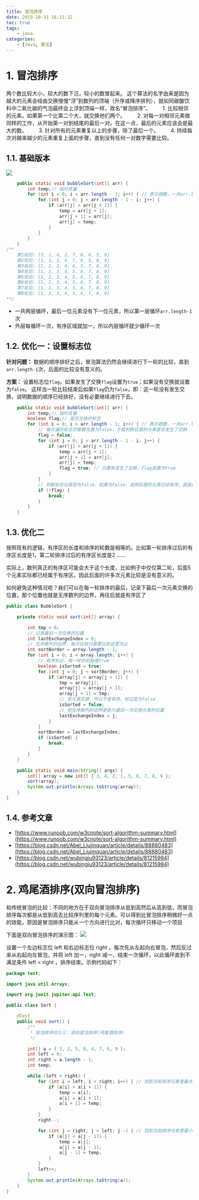 ```yaml
---
title: 冒泡排序
date: 2019-10-31 16:13:32
toc: true
tags:
	- java
categories: 
	- [Java, 算法]
---
```


# 1. 冒泡排序
两个数比较大小，较大的数下沉，较小的数冒起来。
这个算法的名字由来是因为越大的元素会经由交换慢慢“浮”到数列的顶端（升序或降序排列），就如同碳酸饮料中二氧化碳的气泡最终会上浮到顶端一样，故名“冒泡排序”。
  1. 比较相邻的元素。如果第一个比第二个大，就交换他们两个。
  2. 对每一对相邻元素做同样的工作，从开始第一对到结尾的最后一对。在这一点，最后的元素应该会是最大的数。
  3. 针对所有的元素重复以上的步骤，除了最后一个。
  4. 持续每次对越来越少的元素重复上面的步骤，直到没有任何一对数字需要比较。

<!-- more -->

## 1.1. 基础版本

![](https://raw.githubusercontent.com/fangwenzheng88/git_picture/master/img/冒泡排序001.png)

```java
	public static void bubbleSort(int[] arr) {
		int temp;// 临时变量
		for (int i = 0; i < arr.length - 1; i++) { // 表示趟数，一共arr.length-1次。
			for (int j = 0; j < arr.length - 1 - i; j++) {
				if (arr[j] > arr[j + 1]) {
					temp = arr[j + 1];
					arr[j + 1] = arr[j];
					arr[j] = temp;
				}
			}
		}
	}
/**
    第1轮后: [3, 1, 4, 2, 7, 8, 6, 5, 9]
    第2轮后: [1, 3, 2, 4, 7, 6, 5, 8, 9]
    第3轮后: [1, 2, 3, 4, 6, 5, 7, 8, 9]
    第4轮后: [1, 2, 3, 4, 5, 6, 7, 8, 9]
    第5轮后: [1, 2, 3, 4, 5, 6, 7, 8, 9]
    第6轮后: [1, 2, 3, 4, 5, 6, 7, 8, 9]
    第7轮后: [1, 2, 3, 4, 5, 6, 7, 8, 9]
    第8轮后: [1, 2, 3, 4, 5, 6, 7, 8, 9]
**/
```
- 一共两层循环，最后一位元素没有下一位元素，所以第一层循环`arr.length-1`次
- 外层每循环一次，有序区域就加一，所以内层循环就少循环一次

## 1.2. 优化一：设置标志位

**针对问题：**
数据的顺序排好之后，冒泡算法仍然会继续进行下一轮的比较，直到`arr.length-1`次，后面的比较没有意义的。

**方案：**
设置标志位`flag`，如果发生了交换`flag`设置为`true`；如果没有交换就设置为`false`。
这样当一轮比较结束后如果`flag`仍为`false`，即：这一轮没有发生交换，说明数据的顺序已经排好，没有必要继续进行下去。

```java
	public static void bubbleSort(int[] arr) {
		int temp;// 临时变量
		boolean flag;// 是否交换的标志
		for (int i = 0; i < arr.length - 1; i++) { // 表示趟数，一共arr.length-1次。
			// 每次遍历标志位都要先置为false，才能判断后面的元素是否发生了交换
			flag = false;
			for (int j = 0; j < arr.length - 1 - i; j++) {
				if (arr[j] > arr[j + 1]) {
					temp = arr[j + 1];
					arr[j + 1] = arr[j];
					arr[j] = temp;
					flag = true; // 只要有发生了交换，flag就置为true
				}
			}
			// 判断标志位是否为false，如果为false，说明后面的元素已经有序，就直接return
			if (!flag) {
				break;
			}
		}
	}
```
## 1.3. 优化二

按照现有的逻辑，有序区的长度和排序的轮数是相等的。比如第一轮排序过后的有序区长度是1，第二轮排序过后的有序区长度是2 ......

实际上，数列真正的有序区可能会大于这个长度，比如例子中仅仅第二轮，后面5个元素实际都已经属于有序区。因此后面的许多次元素比较是没有意义的。

如何避免这种情况呢？我们可以在每一轮排序的最后，记录下最后一次元素交换的位置，那个位置也就是无序数列的边界，再往后就是有序区了
```java
public class BubbleSort {

	private static void sort(int[] array) {

		int tmp = 0;
		// 记录最后一次交换的位置
		int lastExchangeIndex = 0;
		// 无序数列的边界，每次比较只需要比到这里为止
		int sortBorder = array.length - 1;
		for (int i = 0; i < array.length; i++) {
			// 有序标记，每一轮的初始是true
			boolean isSorted = true;
			for (int j = 0; j < sortBorder; j++) {
				if (array[j] > array[j + 1]) {
					tmp = array[j];
					array[j] = array[j + 1];
					array[j + 1] = tmp;
					// 有元素交换，所以不是有序，标记变为false
					isSorted = false;
					// 把无序数列的边界更新为最后一次交换元素的位置
					lastExchangeIndex = j;
				}
			}
			sortBorder = lastExchangeIndex;
			if (isSorted) {
				break;
			}
		}
	}

	public static void main(String[] args) {
		int[] array = new int[] { 3, 4, 2, 1, 5, 6, 7, 8, 9 };
		sort(array);
		System.out.println(Arrays.toString(array));
	}
}

```

## 1.4. 参考文章
- [https://www.runoob.com/w3cnote/sort-algorithm-summary.html](https://www.runoob.com/w3cnote/sort-algorithm-summary.html)
- [https://blog.csdn.net/Abel_Liujinquan/article/details/88880483](https://blog.csdn.net/Abel_Liujinquan/article/details/88880483)
- [https://blog.csdn.net/wubingju93123/article/details/81215984](https://blog.csdn.net/wubingju93123/article/details/81215984)


# 2. 鸡尾酒排序(双向冒泡排序)

和传统冒泡的比较：不同的地方在于双向冒泡排序从低到高然后从高到低，而冒泡排序每次都是从低到高去比较序列里的每个元素。可以得到比冒泡排序稍微好一点的效能，原因是冒泡排序只能从一个方向进行比对，每次循环只移动一个项目

下面是双向冒泡排序的演示图：
![](https://raw.githubusercontent.com/fangwenzheng88/git_picture/master/img/双向冒泡001.png)

设置一个左边标志位 left 和右边标志位 right ，每次先从左起向右冒泡，然后反过来从右起向左冒泡，并将 left 加一，right 减一，结束一次循环，以此循环直到不满足条件 left < right ，排序结束。示例代码如下：
```java
package test;

import java.util.Arrays;

import org.junit.jupiter.api.Test;

public class Sort {

	@Test
	public void sort() {
		/**
		 * 冒泡排序优化三：双向冒泡排序(鸡尾酒排序)
		 */

		int[] a = { 3, 2, 5, 8, 4, 7, 6, 9 };
		int left = 0;
		int right = a.length - 1;
		int temp;

		while (left < right) {
			for (int i = left; i < right; i++) { // 找到当前排序元素里最大的那个，放在右侧
				if (a[i] > a[i + 1]) {
					temp = a[i];
					a[i] = a[i + 1];
					a[i + 1] = temp;
				}
			}
			right--;

			for (int j = right; j > left; j--) { // 找到当前排序元素里最小的那个，放在左侧
				if (a[j] < a[j - 1]) {
					temp = a[j];
					a[j] = a[j - 1];
					a[j - 1] = temp;
				}
			}
			left++;
		}
		System.out.println(Arrays.toString(a));
	}
}
```


























